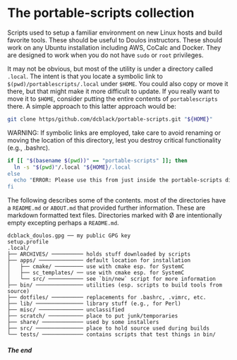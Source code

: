 The portable-scripts collection
===============================

Scripts used to setup a familiar environment on new Linux hosts and build favorite tools. These should be useful to Doulos instructors. These should work on any Ubuntu installation including AWS, CoCalc and Docker. They are designed to work when you do not have `sudo` or `root` privileges.

It may not be obvious, but most of the utility is under a directory called `.local`. The intent is that you locate a symbolic link to `$(pwd)/portablescripts/.local` under `$HOME`. You could also copy or move it there, but that might make it more difficult to update. If you really want to move it to `$HOME`, consider putting the entire contents of `portablescripts` there. A simple approach to this latter approach would be:

```bash
git clone https/github.com/dcblack/portable-scripts.git "${HOME}"
```

WARNING: If symbolic links are employed, take care to avoid renaming or moving the location of this directory, lest you destroy critical functionality (e.g., .bashrc).

```sh
if [[ "$(basename $(pwd))" == "portable-scripts" ]]; then
  ln -s "$(pwd)"/.local "${HOME}/.local
else
  echo "ERROR: Please use this from just inside the portable-scripts directory" 1>&2
fi
```

The following describes some of the contents. most of the directories have a `README.md` or `ABOUT.md` that provided further information. These are markdown formatted text files. Directories marked with Ø are intentionally empty excepting perhaps a `README.md`.

```
dcblack_doulos.gpg ── my public GPG key
setup.profile
.local/
├── ARCHIVES/ ────────── holds stuff downloaded by scripts
├── apps/ ────────────── default location for installation
│   ├── cmake/ ───────── use with cmake esp. for SystemC
│   ├── sc_templates/ ── use with cmake esp. for SystemC
│   └── src/ ─────────── see `bin/new` script for more information
├── bin/ ─────────────── utilities (esp. scripts to build tools from source)
├── dotfiles/ ────────── replacements for .bashrc, .vimrc, etc.
├── lib/ ─────────────── library stuff (e.g., for Perl)
├── misc/ ────────────── unclassified
├── scratch/ ─────────── place to put junk/temporaries
├── share/ ───────────── used by some installers
├── src/ ─────────────── place to hold source used during builds
└── tests/ ───────────── contains scripts that test things in bin/
```

##### The end
